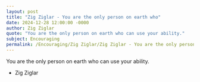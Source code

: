 ```yaml
---
layout: post
title: "Zig Ziglar - You are the only person on earth who"
date: 2024-12-28 12:00:00 -0000
author: Zig Ziglar
quote: "You are the only person on earth who can use your ability."
subject: Encouraging
permalink: /Encouraging/Zig Ziglar/Zig Ziglar - You are the only person on earth who
---
```


You are the only person on earth who can use your ability.

- Zig Ziglar
